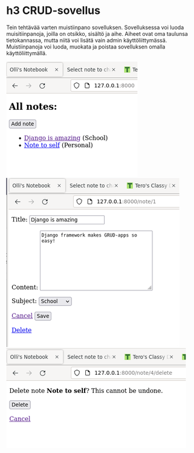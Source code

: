 # h3 CRUD-sovellus
Tein tehtävää varten muistiinpano sovelluksen. Sovelluksessa voi luoda muisitiinpanoja, joilla on otsikko, sisältö ja aihe. Aiheet ovat oma taulunsa tietokannassa, mutta niitä voi lisätä vain admin käyttöliittymässä. Muistiinpanoja voi luoda, muokata ja poistaa sovelluksen omalla käyttöliittymällä.

![Kaikki muistiinpanot sovelluksessa](all_notes.png)
![Muistiinpanon muokkaaminen sovelluksella](edit_note.png)
![Muistiinpanon poistaminen sovelluksella](delete_note.png)
